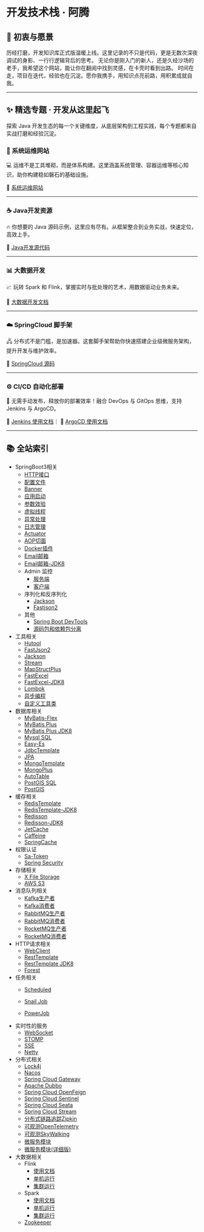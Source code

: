 # 开发技术栈 · 阿腾

## 🚀 初衷与愿景

历经打磨，开发知识库正式版温暖上线。这里记录的不只是代码，更是无数次深夜调试的身影、一行行逻辑背后的思考。
无论你是刚入门的新人，还是久经沙场的老手，我希望这个网站，能让你在翻阅中找到灵感，在卡壳时看到出路。
时间在走，项目在迭代，经验也在沉淀。愿你我携手，用知识点亮前路，用积累成就自我。

------

## ✨ 精选专题 · 开发从这里起飞

探索 Java 开发生态的每一个关键维度，从底层架构到工程实践，每个专题都来自实战打磨和经验沉淀。

### 🔧 系统运维网站

💻 运维不是工具堆砌，而是体系构建。这里涵盖系统管理、容器运维等核心知识，助你构建稳如磐石的基础设施。

 🔗 [系统运维网站](https://atengk.github.io/ops/)

------

### ☕ Java开发资源

🔥 你想要的 Java 源码示例，这里应有尽有。从框架整合到业务实战，快速定位，高效上手。

 🔗 [Java开发源代码](https://github.com/atengk/Ateng-Java)

------

### 📊 大数据开发

📈 玩转 Spark 和 Flink，掌握实时与批处理的艺术，用数据驱动业务未来。

 🔗 [大数据开发文档](/work/Ateng-Java/bigdata/)

------

### ☁️ SpringCloud 脚手架

🖧 分布式不是门槛，是加速器。这套脚手架帮助你快速搭建企业级微服务架构，提升开发与维护效率。

 🔗 [SpringCloud 源码](https://github.com/atengk/Ateng-Cloud)

------

### ⚙️ CI/CD 自动化部署

🚀 无需手动发布，释放你的部署效率！融合 DevOps 与 GitOps 思维，支持 Jenkins 与 ArgoCD。

 🔗 [Jenkins 使用文档](https://atengk.github.io/ops/#/work/service/jenkins/OPS)｜ 🔗 [ArgoCD 使用文档](https://atengk.github.io/ops/#/work/service/argo-cd/OPS)

---

## 📚 全站索引

- SpringBoot3相关
  - [HTTP接口](/work/Ateng-Java/springboot3/http-interface/)
  - [配置文件](/work/Ateng-Java/springboot3/config/)
  - [Banner](/work/Ateng-Java/springboot3/banner/)
  - [应用启动](/work/Ateng-Java/springboot3/startup/)
  - [参数效验](/work/Ateng-Java/springboot3/validator/)
  - [虚拟线程](/work/Ateng-Java/springboot3/virtual/)
  - [异常处理](/work/Ateng-Java/springboot3/exception/)
  - [日志管理](/work/Ateng-Java/springboot3/log/)
  - [Actuator](/work/Ateng-Java/springboot3/actuator/)
  - [AOP切面](/work/Ateng-Java/springboot3/aop/)
  - [Docker插件](/work/Ateng-Java/springboot3/docker/)
  - [Email邮箱](/work/Ateng-Java/springboot3/email/)
  - [Email邮箱-JDK8](/work/Ateng-Java/springboot3/email-jdk8/)
  - Admin 监控
    - [服务端](/work/Ateng-Java/springboot3/admin-server/)
    - [客户端](/work/Ateng-Java/springboot3/admin-client/)
  - 序列化和反序列化
    - [Jackson](/work/Ateng-Java/springboot3/serialize-jackson/)
    - [Fastjson2](/work/Ateng-Java/springboot3/serialize-fastjson2/)
  - 其他
    - [Spring Boot DevTools](/work/Ateng-Java/springboot3/doc/devtools.md)
    - [源码包和依赖包分离](/work/Ateng-Java/springboot3/doc/separate.md)
- 工具相关
  - [Hutool](/work/Ateng-Java/tools/hutool/)
  - [FastJson2](/work/Ateng-Java/tools/fastjson2/)
  - [Jackson](/work/Ateng-Java/tools/jackson/)
  - [Stream](/work/Ateng-Java/tools/stream/)
  - [MapStructPlus](/work/Ateng-Java/tools/mapstruct-plus/)
  - [FastExcel](/work/Ateng-Java/tools/fast-excel/)
  - [FastExcel-JDK8](/work/Ateng-Java/tools/fast-excel-jdk8/)
  - [Lombok](/work/Ateng-Java/tools/lombok/)
  - [异步编程](/work/Ateng-Java/tools/async/)
  - [自定义工具类](/work/Ateng-Java/tools/custom-utils/)
- 数据库相关
  - [MyBatis-Flex](/work/Ateng-Java/database/mybatis-flex/)
  - [MyBatis Plus](/work/Ateng-Java/database/mybatis-plus/)
  - [MyBatis Plus JDK8](/work/Ateng-Java/database/mybatis-plus-jdk8/)
  - [Mysql SQL](/work/Ateng-Java/database/mybatis-plus-jdk8/SQL.md)
  - [Easy-Es](/work/Ateng-Java/database/easy-es/)
  - [JdbcTemplate](/work/Ateng-Java/database/jdbc-template/)
  - [JPA](/work/Ateng-Java/database/spring-jpa/)
  - [MongoTemplate](/work/Ateng-Java/database/mongo-template/)
  - [MongoPlus](/work/Ateng-Java/database/mongo-plus/)
  - [AutoTable](/work/Ateng-Java/database/autotable/)
  - [PostGIS SQL](/work/Ateng-Java/database/mybatis-flex-postgis/SQL.md)
  - [PostGIS](/work/Ateng-Java/database/mybatis-flex-postgis/)
- 缓存相关
  - [RedisTemplate](/work/Ateng-Java/cache/redis-template/)
  - [RedisTemplate-JDK8](/work/Ateng-Java/cache/redis-template-jdk8/)
  - [Redisson](work/Ateng-Java/cache/redisson/)
  - [Redisson-JDK8](work/Ateng-Java/cache/redisson-jdk8/)
  - [JetCache](/work/Ateng-Java/cache/jetcache/)
  - [Caffeine](/work/Ateng-Java/cache/caffeine/)
  - [SpringCache](/work/Ateng-Java/cache/spring-cache/)
- 权限认证
  - [Sa-Token](/work/Ateng-Java/auth/sa-token/)
  - [Spring Security](/work/Ateng-Java/auth/spring-security/)
- 存储相关
  - [X File Storage](/work/Ateng-Java/storage/x-file-storage/)
  - [AWS S3](/work/Ateng-Java/storage/aws-s3/)
- 消息队列相关
  - [Kafka生产者](/work/Ateng-Java/mq/kafka-provider/)
  - [Kafka消费者](/work/Ateng-Java/mq/kafka-consumer/)
  - [RabbitMQ生产者](/work/Ateng-Java/mq/rabbitmq-provider/)
  - [RabbitMQ消费者](/work/Ateng-Java/mq/rabbitmq-consumer/)
  - [RocketMQ生产者](/work/Ateng-Java/mq/rocketmq-provider/)
  - [RocketMQ消费者](/work/Ateng-Java/mq/rocketmq-consumer/)
- HTTP请求相关
  - [WebClient](/work/Ateng-Java/http/web-client/)
  - [RestTemplate](/work/Ateng-Java/http/rest-template/)
  - [RestTemplate JDK8](/work/Ateng-Java/http/rest-template-jdk8/)
  - [Forest](/work/Ateng-Java/http/forest/)
- 任务相关
  -  [Scheduled](/work/Ateng-Java/task/scheduled/)

  -  [Snail Job](/work/Ateng-Java/task/snail-job/)

  -  [PowerJob](/work/Ateng-Java/task/power-job/)
- 实时性的服务
  - [WebSocket](/work/Ateng-Java/realtime/websocket/)
  - [STOMP](/work/Ateng-Java/realtime/stomp/)
  - [SSE](/work/Ateng-Java/realtime/sse/)
  - [Netty](/work/Ateng-Java/realtime/netty/)
- 分布式相关
  - [Lock4j](/work/Ateng-Java/distributed/lock4j/)
  - [Nacos](/work/Ateng-Java/distributed/spring-cloud-nacos/)
  - [Spring Cloud Gateway](/work/Ateng-Java/distributed/spring-cloud-gateway/)
  - [Apache Dubbo](/work/Ateng-Java/distributed/spring-cloud-dubbo-provider/)
  - [Spring Cloud OpenFeign](/work/Ateng-Java/distributed/spring-cloud-openfeign/)
  - [Spring Cloud Sentinel](/work/Ateng-Java/distributed/spring-cloud-sentinel/)
  - [Spring Cloud Seata](/work/Ateng-Java/distributed/spring-cloud-seata/)
  - [Spring Cloud Stream](/work/Ateng-Java/distributed/spring-cloud-stream/)
  - [分布式链路追踪Zipkin](/work/Ateng-Java/distributed/doc/brave-zipkin.md)
  - [可观测OpenTelemetry](/work/Ateng-Java/distributed/doc/observability.md)
  - [可观测SkyWalking](/work/Ateng-Java/distributed/doc/skywalking.md)
  - [微服务模块](/work/Ateng-Java/distributed/doc/spring-cloud-module.md)
  - [微服务模块(详细版)](/work/Ateng-Java/distributed/doc/spring-cloud-module-details.md)
- 大数据相关
  - Flink
    - [使用文档](/work/Ateng-Java/bigdata/flink-examples/)
    - [单机运行](/work/Ateng-Java/bigdata/flink-standalone/)
    - [集群运行](/work/Ateng-Java/bigdata/flink-cluster/)
  - Spark
    - [使用文档](/work/Ateng-Java/bigdata/spark-examples/)
    - [单机运行](/work/Ateng-Java/bigdata/spark-standalone/)
    - [集群运行](/work/Ateng-Java/bigdata/spark-cluster/)
  - [Zookeeper](/work/Ateng-Java/bigdata/zookeeper/)
